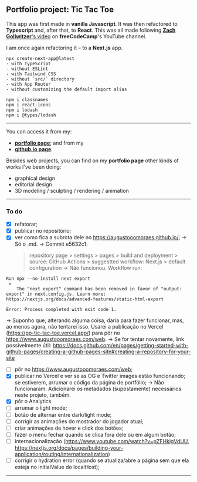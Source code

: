## Portfolio project: Tic Tac Toe

This app was first made in **vanilla Javascript**. It was then refactored to **Typescript** and, after that, to **React**. This was all made following [**Zach Gollwitzer**'s video](https://www.youtube.com/watch?v=MsnQ5uepIaE) on **freeCodeCamp**'s YouTube channel.

I am once again refactoring it – to a **Next.js** app.

```
npx create-next-app@latest
- with TypeScript
- without ESLint
- with Tailwind CSS
- without `src/` directory
- with App Router
- without customizing the default import alias

npm i classnames
npm i react-icons
npm i lodash
npm i @types/lodash
```

---

You can access it from my:

- [**portfolio page**](https://www.augustooomoraes.com/); and from my
- [**github.io page**](https://augustooomoraes.github.io/).

Besides web projects, you can find on my **portfolio page** other kinds of works I've been doing:

- graphical design
- editorial design
- 3D modeling / sculpting / rendering / animation

---

### To do

- [x] refatorar;
- [x] publicar no repositório;
- [x] ver como fica a subrota dele no <https://augustooomoraes.github.io/>;
      → Só o .md.
      → Commit e5632c1:
  > repository page > settings > pages > build and deployment >
  > source: GitHub Actions >
  > suggestted workflow: Next.js >
  > default configuration
  > → Não funcionou. Workflow run:

```
Run npx --no-install next export
 ⨯
    The "next export" command has been removed in favor of "output: export" in next.config.js. Learn more: https://nextjs.org/docs/advanced-features/static-html-export

Error: Process completed with exit code 1.
```

→ Suponho que, alterando alguma coisa, daria para fazer funcionar, mas, ao menos agora, não tentarei isso. Usarei a publicação no Vercel (<https://pp-tic-tac-toe.vercel.app/>) para pôr no <https://www.augustooomoraes.com/web>.
→ Se for tentar novamente, link possivelmente útil: <https://docs.github.com/en/pages/getting-started-with-github-pages/creating-a-github-pages-site#creating-a-repository-for-your-site>

- [ ] pôr no <https://www.augustooomoraes.com/web>;
- [x] publicar no Vercel e ver se as OG e Twitter images estão funcionando; se estiverem, arrumar o código da página de portfólio;
      → Não funcionaram. Adicionarei os metadados (supostamente) necessários neste projeto, também.
- [x] pôr o Analytics
- [ ] arrumar o light mode;
- [ ] botão de alternar entre dark/light mode;
- [ ] corrigir as animações do mostrador do jogador atual;
- [ ] criar animações de hover e click dos botões;
- [ ] fazer o menu fechar quando se clica fora dele ou em algum botão;
- [ ] internacionalização (<https://www.youtube.com/watch?v=pZFHkigVdUU>, <https://nextjs.org/docs/pages/building-your-application/routing/internationalization>)
- [ ] corrigir o hydration error (quando se atualiza/abre a página sem que ela esteja no initialValue do localHost);

---
